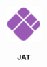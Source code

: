 <div align="center">
  <a href="https://github.com/josejpd3/JAT">
    <img src="./src/logo1.png" alt="Logo" width="80" height="80">
  </a>
</div>

<h3 align="center">JAT</h3>
